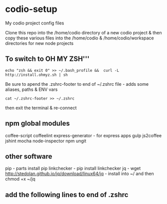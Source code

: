 codio-setup
===========

My codio project config files

Clone this repo into the /home/codio directory of a new codio project & then copy these various files into the /home/codio & /home/codio/workspace directories for new node projects


To switch to OH MY ZSH'''
-------------------------

`echo "zsh && exit 0" >> ~/.bash_profile &&  curl -L http://install.ohmyz.sh | sh` 

Be sure to apend the .zshrc-footer to end of ~/.zshrc file - adds some aliases, paths & ENV vars

`cat ~/.zshrc-footer >> ~/.zshrc`

then exit the terminal & re-connect


npm global modules
------------------
coffee-script
coffeelint
express-generator - for express apps
gulp
js2coffee
jshint
mocha
node-inspector
npm
ungit


other software
--------------
pip - parts install pip
linkchecker - pip install linkchecker
jq - wget http://stedolan.github.io/jq/download/linux64/jq - install into ~/ and then chmod +x ~/jq


add the following lines to end of .zshrc
----------------------------------------


                            
